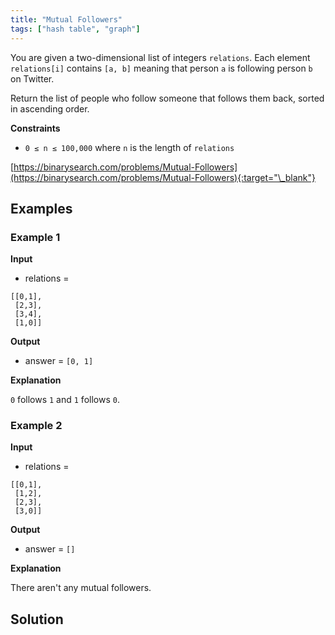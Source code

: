 ```yaml
---
title: "Mutual Followers"
tags: ["hash table", "graph"]
---
```


You are given a two-dimensional list of integers `relations`. Each element `relations[i]` contains `[a, b]` meaning that person `a` is following person `b` on Twitter.

Return the list of people who follow someone that follows them back, sorted in ascending order.

**Constraints**

- `0 ≤ n ≤ 100,000` where `n` is the length of `relations`

[https://binarysearch.com/problems/Mutual-Followers](https://binarysearch.com/problems/Mutual-Followers){:target="\_blank"}

## Examples

### Example 1

**Input**

- relations =

```
[[0,1],
 [2,3],
 [3,4],
 [1,0]]
```

**Output**

- answer = `[0, 1]`

**Explanation**

`0` follows `1` and `1` follows `0`.

### Example 2

**Input**

- relations =

```
[[0,1],
 [1,2],
 [2,3],
 [3,0]]
```

**Output**

- answer = `[]`

**Explanation**

There aren't any mutual followers.

## Solution

<script src="https://gist.github.com/yaeba/16da7be5123724fcf6eccc25581cef5a.js?file=Mutual-Followers.cpp"></script>
